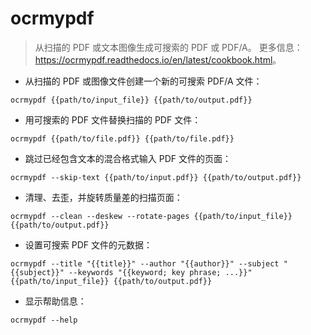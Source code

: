 # ocrmypdf

> 从扫描的 PDF 或文本图像生成可搜索的 PDF 或 PDF/A。
> 更多信息：<https://ocrmypdf.readthedocs.io/en/latest/cookbook.html>。

- 从扫描的 PDF 或图像文件创建一个新的可搜索 PDF/A 文件：

`ocrmypdf {{path/to/input_file}} {{path/to/output.pdf}}`

- 用可搜索的 PDF 文件替换扫描的 PDF 文件：

`ocrmypdf {{path/to/file.pdf}} {{path/to/file.pdf}}`

- 跳过已经包含文本的混合格式输入 PDF 文件的页面：

`ocrmypdf --skip-text {{path/to/input.pdf}} {{path/to/output.pdf}}`

- 清理、去歪，并旋转质量差的扫描页面：

`ocrmypdf --clean --deskew --rotate-pages {{path/to/input_file}} {{path/to/output.pdf}}`

- 设置可搜索 PDF 文件的元数据：

`ocrmypdf --title "{{title}}" --author "{{author}}" --subject "{{subject}}" --keywords "{{keyword; key phrase; ...}}" {{path/to/input_file}} {{path/to/output.pdf}}`

- 显示帮助信息：

`ocrmypdf --help`